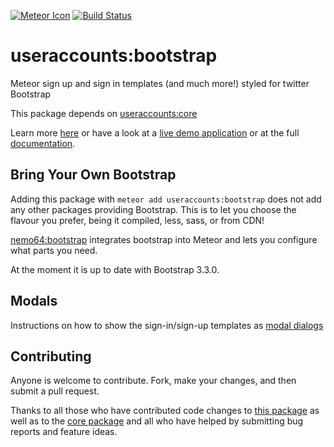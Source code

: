 [![Meteor Icon](http://icon.meteor.com/package/useraccounts:bootstrap)](https://atmospherejs.com/useraccounts/bootstrap)
[![Build Status](https://travis-ci.org/meteor-useraccounts/bootstrap.svg?branch=master)](https://travis-ci.org/meteor-useraccounts/bootstrap)

# useraccounts:bootstrap

Meteor sign up and sign in templates (and much more!) styled for twitter Bootstrap

This package depends on [useraccounts:core](https://atmospherejs.com/useraccounts/core)

Learn more [here](http://useraccounts.meteor.com) or have a look at a [live demo application](http://useraccounts-bootstrap.meteor.com) or at the full [documentation](https://github.com/meteor-useraccounts/core).


## Bring Your Own Bootstrap

Adding this package with `meteor add useraccounts:bootstrap` does not add any other packages providing Bootstrap. This is to let you choose the flavour you prefer, being it compiled, less, sass, or from CDN!

[nemo64:bootstrap](https://atmospherejs.com/nemo64/bootstrap) integrates bootstrap into Meteor and lets you configure what parts you need.

At the moment it is up to date with Bootstrap 3.3.0.

## Modals
Instructions on how to show the sign-in/sign-up templates as [modal dialogs](https://github.com/meteor-useraccounts/bootstrap/issues/25#issuecomment-94272119)

## Contributing

Anyone is welcome to contribute. Fork, make your changes, and then submit a pull request.

Thanks to all those who have contributed code changes to [this package](https://github.com/meteor-useraccounts/bootstrap/graphs/contributors) as well as to the [core package](https://github.com/meteor-useraccounts/core/graphs/contributors) and all who have helped by submitting bug reports and feature ideas.
